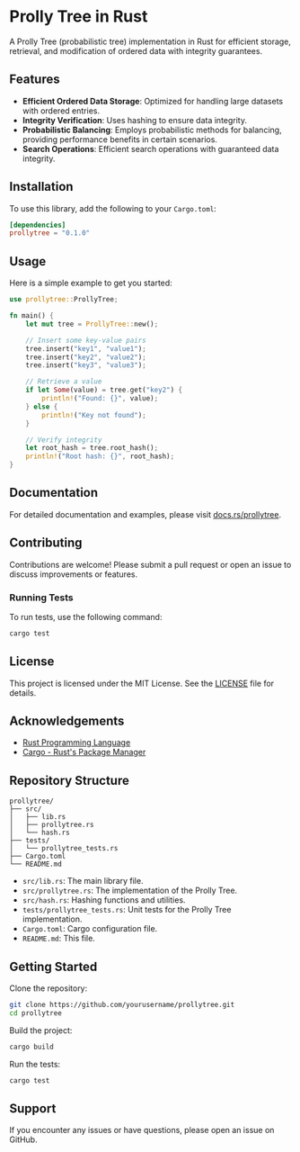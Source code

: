 
# Prolly Tree in Rust

A Prolly Tree (probabilistic tree) implementation in Rust for efficient storage, retrieval, and modification of ordered data with integrity guarantees.

## Features

- **Efficient Ordered Data Storage**: Optimized for handling large datasets with ordered entries.
- **Integrity Verification**: Uses hashing to ensure data integrity.
- **Probabilistic Balancing**: Employs probabilistic methods for balancing, providing performance benefits in certain scenarios.
- **Search Operations**: Efficient search operations with guaranteed data integrity.

## Installation

To use this library, add the following to your `Cargo.toml`:

```toml
[dependencies]
prollytree = "0.1.0"
```

## Usage

Here is a simple example to get you started:

```rust
use prollytree::ProllyTree;

fn main() {
    let mut tree = ProllyTree::new();

    // Insert some key-value pairs
    tree.insert("key1", "value1");
    tree.insert("key2", "value2");
    tree.insert("key3", "value3");

    // Retrieve a value
    if let Some(value) = tree.get("key2") {
        println!("Found: {}", value);
    } else {
        println!("Key not found");
    }

    // Verify integrity
    let root_hash = tree.root_hash();
    println!("Root hash: {}", root_hash);
}
```

## Documentation

For detailed documentation and examples, please visit [docs.rs/prollytree](https://docs.rs/prollytree).

## Contributing

Contributions are welcome! Please submit a pull request or open an issue to discuss improvements or features.

### Running Tests

To run tests, use the following command:

```sh
cargo test
```

## License

This project is licensed under the MIT License. See the [LICENSE](LICENSE) file for details.

## Acknowledgements

- [Rust Programming Language](https://www.rust-lang.org/)
- [Cargo - Rust's Package Manager](https://doc.rust-lang.org/cargo/)

## Repository Structure

```
prollytree/
├── src/
│   ├── lib.rs
│   ├── prollytree.rs
│   └── hash.rs
├── tests/
│   └── prollytree_tests.rs
├── Cargo.toml
└── README.md
```

- `src/lib.rs`: The main library file.
- `src/prollytree.rs`: The implementation of the Prolly Tree.
- `src/hash.rs`: Hashing functions and utilities.
- `tests/prollytree_tests.rs`: Unit tests for the Prolly Tree implementation.
- `Cargo.toml`: Cargo configuration file.
- `README.md`: This file.

## Getting Started

Clone the repository:

```sh
git clone https://github.com/yourusername/prollytree.git
cd prollytree
```

Build the project:

```sh
cargo build
```

Run the tests:

```sh
cargo test
```

## Support

If you encounter any issues or have questions, please open an issue on GitHub.
